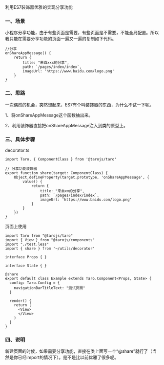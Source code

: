 利用ES7装饰器优雅的实现分享功能

### 一、场景

小程序分享功能，由于有些页面是需要，有些页面是不需要，不能全局配置。所以我只能在需要分享功能的页面一遍又一遍的复制如下代码。

```react
//分享
onShareAppMessage() {
    return {
        title: "来自xxx的分享",
        path: `/pages/index/index`,
        imageUrl: 'https://www.baidu.com/logo.png'
    }
}
```

### 二、思路

一次偶然的机会，突然想起来，ES7有个叫装饰器的东西，为什么不试一下呢。

1、将onShareAppMessage这个函数抽出来。

2、利用装饰器直接把onShareAppMessage注入到类的原型上。

### 三、具体步骤

decorator.ts

```react
import Taro, { ComponentClass } from '@tarojs/taro'

// 分享功能装饰器
export function share(target: ComponentClass) {
    Object.defineProperty(target.prototype, 'onShareAppMessage', {
        value() {
            return {
                title: "来自xx的分享",
                path: `/pages/index/index`,
                imageUrl: 'https://www.baidu.com/logo.png'
            }
        }
    })
}
```

页面上使用

```react
import Taro from "@tarojs/taro"
import { View } from "@tarojs/components"
import "./test.less"
import { share } from '~/utils/decorator'

interface Props { }

interface State { }

@share
export default class Example extends Taro.Component<Props, State> {
  config: Taro.Config = {
    navigationBarTitleText: "测试页面"
  }

  render() {
    return (
      <View>
      </View>
    )
  }
}

```

### 四、说明

新建页面的时候，如果需要分享功能，直接在类上面写一个“@share”就行了（当然是你已经import的情况下）。是不是比以前优雅了很多呢。

